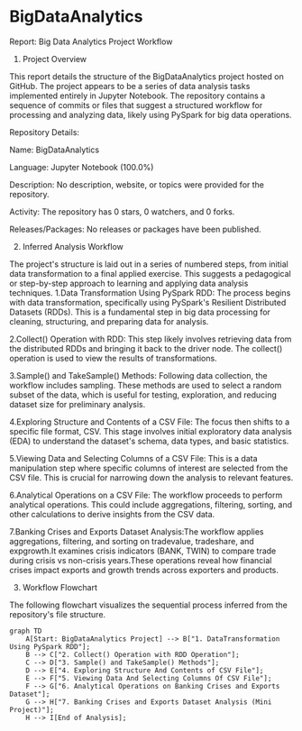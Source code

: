 # BigDataAnalytics
Report: Big Data Analytics Project Workflow

1. Project Overview

This report details the structure of the BigDataAnalytics project hosted on GitHub. The project appears to be a series of data analysis tasks implemented entirely in Jupyter Notebook. The repository contains a sequence of commits or files that suggest a structured workflow for processing and analyzing data, likely using PySpark for big data operations.

Repository Details:

Name: BigDataAnalytics

Language: Jupyter Notebook (100.0%)

Description: No description, website, or topics were provided for the repository.

Activity: The repository has 0 stars, 0 watchers, and 0 forks.

Releases/Packages: No releases or packages have been published.

2. Inferred Analysis Workflow

The project's structure is laid out in a series of numbered steps, from initial data transformation to a final applied exercise. This suggests a pedagogical or step-by-step approach to learning and applying data analysis techniques.
1.Data Transformation Using PySpark RDD: The process begins with data transformation, specifically using PySpark's Resilient                 Distributed Datasets (RDDs). This is a fundamental step in big data processing for cleaning, structuring, and preparing data for           analysis.

2.Collect() Operation with RDD: This step likely involves retrieving data from the distributed RDDs and bringing it back to the              driver node. The collect() operation is used to view the results of transformations.

3.Sample() and TakeSample() Methods: Following data collection, the workflow includes sampling. These methods are used to select a           random subset of the data, which is useful for testing, exploration, and reducing dataset size for preliminary analysis.

4.Exploring Structure and Contents of a CSV File: The focus then shifts to a specific file format, CSV. This stage involves initial          exploratory data analysis (EDA) to understand the dataset's schema, data types, and basic statistics.

5.Viewing Data and Selecting Columns of a CSV File: This is a data manipulation step where specific columns of interest are selected         from the CSV file. This is crucial for narrowing down the analysis to relevant features.

6.Analytical Operations on a CSV File: The workflow proceeds to perform analytical operations. This could include aggregations,              filtering, sorting, and other calculations to derive insights from the CSV data.

7.Banking Crises and Exports Dataset Analysis:The workflow applies aggregations, filtering, and sorting on tradevalue, tradeshare,           and expgrowth.It examines crisis indicators (BANK, TWIN) to compare trade during crisis vs non-crisis years.These operations               reveal how financial crises impact exports and growth trends across exporters and products.

     

3. Workflow Flowchart
   
The following flowchart visualizes the sequential process inferred from the repository's file structure.

```mermaid
graph TD
    A[Start: BigDataAnalytics Project] --> B["1. DataTransformation Using PySpark RDD"];
    B --> C["2. Collect() Operation with RDD Operation"];
    C --> D["3. Sample() and TakeSample() Methods"];
    D --> E["4. Exploring Structure And Contents of CSV File"];
    E --> F["5. Viewing Data And Selecting Columns Of CSV File"];
    F --> G["6. Analytical Operations on Banking Crises and Exports Dataset"];
    G --> H["7. Banking Crises and Exports Dataset Analysis (Mini Project)"];
    H --> I[End of Analysis];


